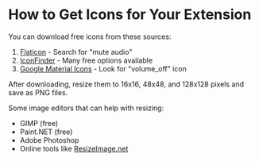# How to Get Icons for Your Extension

You can download free icons from these sources:

1. [Flaticon](https://www.flaticon.com/search?word=mute%20audio) - Search for "mute audio"
2. [IconFinder](https://www.iconfinder.com/search?q=mute) - Many free options available
3. [Google Material Icons](https://fonts.google.com/icons) - Look for "volume_off" icon

After downloading, resize them to 16x16, 48x48, and 128x128 pixels and save as PNG files.

Some image editors that can help with resizing:

- GIMP (free)
- Paint.NET (free)
- Adobe Photoshop
- Online tools like [ResizeImage.net](https://resizeimage.net/)
